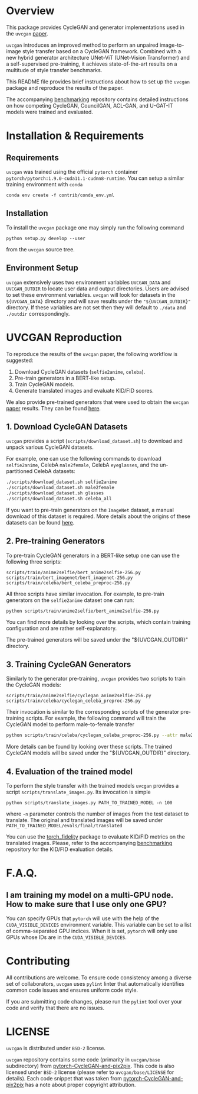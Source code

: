 # Overview

This package provides CycleGAN and generator implementations used in the
`uvcgan` [paper][uvcgan_paper].

`uvcgan` introduces an improved method to perform an unpaired image-to-image
style transfer based on a CycleGAN framework. Combined with a new hybrid
generator architecture UNet-ViT (UNet-Vision Transformer) and a self-supervised
pre-training, it achieves state-of-the-art results on a multitude of style
transfer benchmarks.

This README file provides brief instructions about how to set up the `uvcgan`
package and reproduce the results of the paper.

The accompanying [benchmarking][benchmarking_repo] repository contains detailed
instructions on how competing CycleGAN, CouncilGAN, ACL-GAN, and U-GAT-IT
models were trained and evaluated.


# Installation & Requirements

## Requirements

`uvcgan` was trained using the official `pytorch` container
`pytorch/pytorch:1.9.0-cuda11.1-cudnn8-runtime`. You can setup a similar
training environment with `conda`
```
conda env create -f contrib/conda_env.yml
```

## Installation

To install the `uvcgan` package one may simply run the following command
```
python setup.py develop --user
```
from the `uvcgan` source tree.

## Environment Setup

`uvcgan` extensively uses two environment variables `UVCGAN_DATA` and
`UVCGAN_OUTDIR` to locate user data and output directories. Users are advised
to set these environment variables. `uvcgan` will look for datasets in the
`${UVCGAN_DATA}` directory and will save results under the `"${UVCGAN_OUTDIR}"`
directory. If these variables are not set then they will default to `./data`
and `./outdir` correspondingly.


# UVCGAN Reproduction

To reproduce the results of the `uvcgan` paper, the following workflow is
suggested:

1. Download CycleGAN datasets (`selfie2anime`, `celeba`).
2. Pre-train generators in a BERT-like setup.
3. Train CycleGAN models.
4. Generate translated images and evaluate KID/FID scores.

We also provide pre-trained generators that were used to obtain the `uvcgan`
[paper][uvcgan_paper] results. They can be found [here][pretrained_models].


## 1. Download CycleGAN Datasets

`uvcgan` provides a script (`scripts/download_dataset.sh`) to download and
unpack various CycleGAN datasets.

For example, one can use the following commands to download `selfie2anime`,
CelebA `male2female`, CelebA `eyeglasses`, and the un-partitioned CelebA
datasets:

```bash
./scripts/download_dataset.sh selfie2anime
./scripts/download_dataset.sh male2female
./scripts/download_dataset.sh glasses
./scripts/download_dataset.sh celeba_all
```

If you want to pre-train generators on the `ImageNet` dataset, a manual
download of this dataset is required. More details about the origins of these
datasets can be found [here](doc/datasets.md).


## 2. Pre-training Generators

To pre-train CycleGAN generators in a BERT-like setup one can use the
following three scripts:
```
scripts/train/anime2selfie/bert_anime2selfie-256.py
scripts/train/bert_imagenet/bert_imagenet-256.py
scripts/train/celeba/bert_celeba_preproc-256.py
```

All three scripts have similar invocation. For example, to pre-train generators
on the `selfie2anime` dataset one can run:
```
python scripts/train/anime2selfie/bert_anime2selfie-256.py
```
You can find more details by looking over the scripts, which contain training
configuration and are rather self-explanatory.

The pre-trained generators will be saved under the "${UVCGAN_OUTDIR}"
directory.


## 3. Training CycleGAN Generators

Similarly to the generator pre-training, `uvcgan` provides two scripts to
train the CycleGAN models:
```
scripts/train/anime2selfie/cyclegan_anime2selfie-256.py
scripts/train/celeba/cyclegan_celeba_preproc-256.py
```

Their invocation is similar to the corresponding scripts of the generator
pre-training scripts. For example, the following command will train the
CycleGAN model to perform male-to-female transfer

```bash
python scripts/train/celeba/cyclegan_celeba_preproc-256.py --attr male2female
```

More details can be found by looking over these scripts. The trained CycleGAN
models will be saved under the "${UVCGAN_OUTDIR}" directory.


## 4. Evaluation of the trained model

To perform the style transfer with the trained models `uvcgan` provides a
script `scripts/translate_images.py`. Its invocation is simple
```
python scripts/translate_images.py PATH_TO_TRAINED_MODEL -n 100
```
where `-n` parameter controls the number of images from the test dataset to
translate. The original and translated images will be saved under
`PATH_TO_TRAINED_MODEL/evals/final/translated`

You can use the [torch_fidelity](https://github.com/toshas/torch-fidelity)
package to evaluate KID/FID metrics on the translated images. Please, refer to
the accompanying [benchmarking][benchmarking_repo] repository for the KID/FID
evaluation details.


# F.A.Q.

## I am training my model on a multi-GPU node. How to make sure that I use only one GPU?

You can specify GPUs that `pytorch` will use with the help of the
`CUDA_VISIBLE_DEVICES` environment variable. This variable can be set to a list
of comma-separated GPU indices. When it is set, `pytorch` will only use GPUs
whose IDs are in the `CUDA_VISIBLE_DEVICES`.


# Contributing

All contributions are welcome. To ensure code consistency among a diverse set
of collaborators, `uvcgan` uses `pylint` linter that automatically identifies
common code issues and ensures uniform code style.

If you are submitting code changes, please run the `pylint` tool over your code
and verify that there are no issues.

# LICENSE

`uvcgan` is distributed under `BSD-2` license.

`uvcgan` repository contains some code (primarity in `uvcgan/base`
subdirectory) from [pytorch-CycleGAN-and-pix2pix][cyclegan_repo].
This code is also licensed under `BSD-2` license (please refer to
`uvcgan/base/LICENSE` for details). Each code snippet that was taken from
[pytorch-CycleGAN-and-pix2pix][cyclegan_repo] has a note about proper
copyright attribution.


[cyclegan_repo]: https://github.com/junyanz/pytorch-CycleGAN-and-pix2pix
[benchmarking_repo]: https://github.com/LS4GAN/benchmarking
[uvcgan_paper]: placeholder
[pretrained_models]: placeholder

